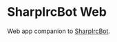 SharpIrcBot Web
===============

Web app companion to [SharpIrcBot](https://github.com/RavuAlHemio/SharpIrcBot).
